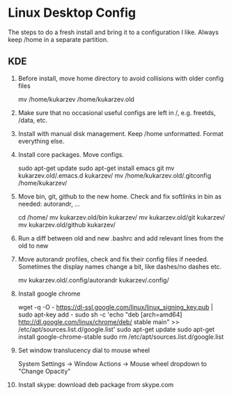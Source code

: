 # Linux Desktop Config
The steps to do a fresh install and bring it to a configuration I
like. Always keep /home in a separate partition.

## KDE
1) Before install, move home directory to avoid collisions with older
config files

    mv /home/kukarzev /home/kukarzev.old
	
2) Make sure that no occasional useful configs are left in /,
e.g. freetds, /data, etc.

3) Install with manual disk management. Keep /home unformatted. Format everything else.

4) Install core packages. Move configs.

    sudo apt-get update
	sudo apt-get install emacs git
	mv kukarzev.old/.emacs.d kukarzev/
	mv /home/kukarzev.old/.gitconfig /home/kukarzev/


5) Move bin, git, github to the new home. Check and fix softlinks in
bin as needed: autorandr, ...

    cd /home/
	mv kukarzev.old/bin kukarzev/
	mv kukarzev.old/git kukarzev/
	mv kukarzev.old/github kukarzev/
	
6) Run a diff between old and new .bashrc and add relevant lines from
the old to new

7) Move autorandr profiles, check and fix their config files if
needed. Sometimes the display names change a bit, like dashes/no
dashes etc.

    mv kukarzev.old/.config/autorandr kukarzev/.config/
	
8) Install google chrome

    wget -q -O - https://dl-ssl.google.com/linux/linux_signing_key.pub | sudo apt-key add - 
	sudo sh -c 'echo "deb [arch=amd64] http://dl.google.com/linux/chrome/deb/ stable main" >> /etc/apt/sources.list.d/google.list'
	sudo apt-get update
	sudo apt-get install google-chrome-stable
	sudo rm /etc/apt/sources.list.d/google.list

9) Set window translucency dial to mouse wheel

    System Settings -> Window Actions -> Mouse wheel dropdown to "Change Opacity"
	
10) Install skype: download deb package from skype.com

